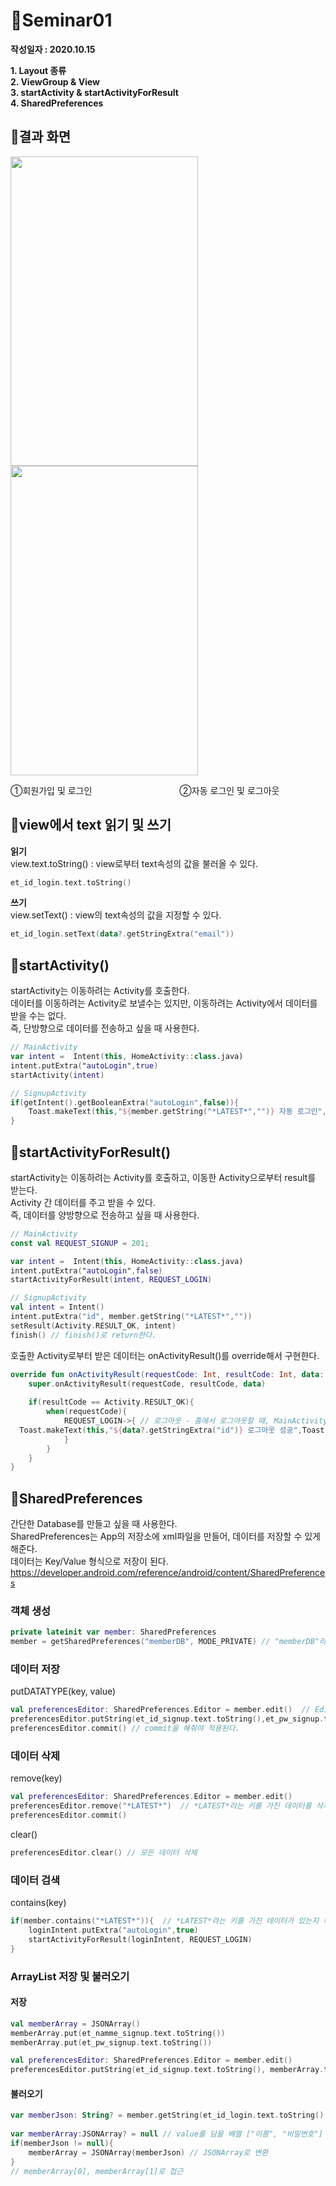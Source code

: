 
# 📣Seminar01
 **작성일자 : 2020.10.15**
 
 **1. Layout 종류**    
 **2. ViewGroup & View**   
 **3. startActivity & startActivityForResult**    
 **4. SharedPreferences** 
 
## 📱결과 화면

<p float="left">
	<img src="https://user-images.githubusercontent.com/47289479/96073917-6bdd6000-0ee2-11eb-9143-c2442804757c.gif" width="300" height="495"/>
	<img src="https://user-images.githubusercontent.com/47289479/96068637-76462c80-0ed7-11eb-8b0a-c8ea386a8672.gif" width="300" height="495"/>
</p>
①회원가입 및 로그인　　　　　　　　　　②자동 로그인 및 로그아웃  

## 🍭view에서 text 읽기 및 쓰기

**읽기**  
view.text.toString() : view로부터 text속성의 값을 불러올 수 있다.
```kotlin
et_id_login.text.toString()
```
**쓰기**  
view.setText() : view의 text속성의 값을 지정할 수 있다.
```kotlin
et_id_login.setText(data?.getStringExtra("email"))
```

## 🍜startActivity()
startActivity는 이동하려는 Activity를 호출한다.  
데이터를 이동하려는 Activity로 보낼수는 있지만, 이동하려는 Activity에서 데이터를 받을 수는 없다.  
즉, 단방향으로 데이터를 전송하고 싶을 때 사용한다.  
```kotlin
// MainActivity
var intent =  Intent(this, HomeActivity::class.java)
intent.putExtra("autoLogin",true) 
startActivity(intent)
```
```kotlin
// SignupActivity
if(getIntent().getBooleanExtra("autoLogin",false)){  
    Toast.makeText(this,"${member.getString("*LATEST*","")} 자동 로그인",Toast.LENGTH_SHORT).show() 
}
```

## 🍣startActivityForResult()
startActivity는 이동하려는 Activity를 호출하고, 이동한 Activity으로부터 result를 받는다.  
Activity 간 데이터를 주고 받을 수 있다.   
즉, 데이터를 양방향으로 전송하고 싶을 때 사용한다.  
```kotlin
// MainActivity
const val REQUEST_SIGNUP = 201;

var intent =  Intent(this, HomeActivity::class.java)
intent.putExtra("autoLogin",false)  
startActivityForResult(intent, REQUEST_LOGIN)
```
```kotlin
// SignupActivity
val intent = Intent()  
intent.putExtra("id", member.getString("*LATEST*",""))  
setResult(Activity.RESULT_OK, intent)
finish() // finish()로 return한다.
```
호출한 Activity로부터 받은 데이터는 onActivityResult()를 override해서 구현한다.  
```kotlin
override fun onActivityResult(requestCode: Int, resultCode: Int, data: Intent?) {  
    super.onActivityResult(requestCode, resultCode, data)  
  
    if(resultCode == Activity.RESULT_OK){  
        when(requestCode){  
            REQUEST_LOGIN->{ // 로그아웃 - 홈에서 로그아웃할 때, MainActivity로 되돌아온다. 
  Toast.makeText(this,"${data?.getStringExtra("id")} 로그아웃 성공",Toast.LENGTH_SHORT).show()  
            }  
        }  
    }  
}
```

## 🍻SharedPreferences
간단한 Database를 만들고 싶을 때 사용한다.   
SharedPreferences는 App의 저장소에 xml파일을 만들어, 데이터를 저장할 수 있게 해준다.   
데이터는 Key/Value 형식으로 저장이 된다.  
https://developer.android.com/reference/android/content/SharedPreferences  

### 객체 생성
```kotlin
private lateinit var member: SharedPreferences 
member = getSharedPreferences("memberDB", MODE_PRIVATE) // "memberDB"라는 파일을 private모드로 SharedPreferences객체를 생성한다.
```
### 데이터 저장
putDATATYPE(key, value)     
```kotlin
val preferencesEditor: SharedPreferences.Editor = member.edit()  // Editor interface를 만들어 xml파일을 수정한다.
preferencesEditor.putString(et_id_signup.text.toString(),et_pw_signup.text.toString()) // value가 string인 넣기
preferencesEditor.commit() // commit을 해줘야 적용된다.
```
### 데이터 삭제
remove(key)  
```kotlin
val preferencesEditor: SharedPreferences.Editor = member.edit()  
preferencesEditor.remove("*LATEST*")  // *LATEST*라는 키를 가진 데이터를 삭제한다.
preferencesEditor.commit()
```
clear()  
```kotlin
preferencesEditor.clear() // 모든 데이터 삭제
```
### 데이터 검색
contains(key)  
```kotlin
if(member.contains("*LATEST*")){  // *LATEST*라는 키를 가진 데이터가 있는지 확인한다.
    loginIntent.putExtra("autoLogin",true)  
    startActivityForResult(loginIntent, REQUEST_LOGIN)  
}
```

### ArrayList 저장 및 불러오기

#### 저장
```kotlin
val memberArray = JSONArray()
memberArray.put(et_namme_signup.text.toString())
memberArray.put(et_pw_signup.text.toString())

val preferencesEditor: SharedPreferences.Editor = member.edit()
preferencesEditor.putString(et_id_signup.text.toString(), memberArray.toString()) // key값을 ID로 지정
```

#### 불러오기
```kotlin 
var memberJson: String? = member.getString(et_id_login.text.toString(), null) // 아이디로 value를 가지고 온다. String 타입
	
var memberArray:JSONArray? = null // value를 담을 배열 ["이름", "비밀번호"]
if(memberJson != null){
	memberArray = JSONArray(memberJson) // JSONArray로 변환
}
// memberArray[0], memberArray[1]로 접근
```





